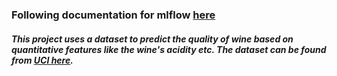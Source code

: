 ### Following documentation for mlflow [here](https://mlflow.org/docs/latest/getting-started/index.html)

##### This project uses a dataset to predict the quality of wine based on quantitative features like the wine's acidity etc. The dataset can be found from [UCI here](http://archive.ics.uci.edu/dataset/186/wine+quality).
